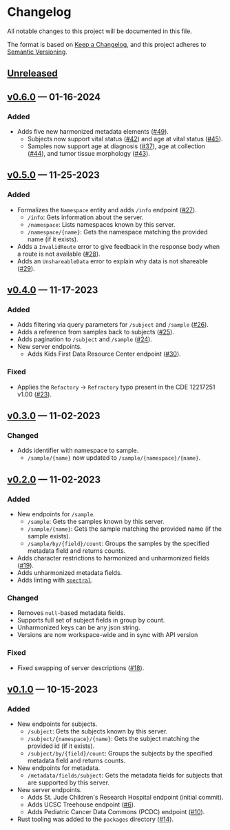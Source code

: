 # Changelog

All notable changes to this project will be documented in this file.

The format is based on [Keep a Changelog](https://keepachangelog.com/en/1.0.0/),
and this project adheres to [Semantic Versioning](https://semver.org/spec/v2.0.0.html).

## [Unreleased]

## [v0.6.0] — 01-16-2024

### Added

* Adds five new harmonized metadata elements ([#49](https://github.com/CBIIT/ccdi-federation-api/pull/49)).
  * Subjects now support vital status ([#42](https://github.com/CBIIT/ccdi-federation-api/discussions/42)) and age at vital status ([#45](https://github.com/CBIIT/ccdi-federation-api/discussions/45)).
  * Samples now support age at diagnosis ([#37](https://github.com/CBIIT/ccdi-federation-api/discussions/370)), age at collection ([#44](https://github.com/CBIIT/ccdi-federation-api/discussions/44)), and tumor tissue morphology ([#43](https://github.com/CBIIT/ccdi-federation-api/discussions/43)).

## [v0.5.0] — 11-25-2023

### Added

* Formalizes the `Namespace` entity and adds `/info` endpoint ([#27](https://github.com/CBIIT/ccdi-federation-api/pull/27)).
  * `/info`: Gets information about the server.
  * `/namespace`: Lists namespaces known by this server.
  * `/namespace/{name}`: Gets the namespace matching the provided name (if it exists).
* Adds a `InvalidRoute` error to give feedback in the response body when a route is not available ([#28](https://github.com/CBIIT/ccdi-federation-api/pull/28)).
* Adds an `UnshareableData` error to explain why data is not shareable ([#29](https://github.com/CBIIT/ccdi-federation-api/pull/29)).

## [v0.4.0] — 11-17-2023

### Added

* Adds filtering via query parameters for `/subject` and `/sample` ([#26](https://github.com/CBIIT/ccdi-federation-api/pull/26)).
* Adds a reference from samples back to subjects ([#25](https://github.com/CBIIT/ccdi-federation-api/pull/25)).
* Adds pagination to `/subject` and `/sample` ([#24](https://github.com/CBIIT/ccdi-federation-api/pull/24)).
* New server endpoints.
  * Adds Kids First Data Resource Center endpoint ([#30](https://github.com/CBIIT/ccdi-federation-api/pull/30)).

### Fixed

* Applies the `Refactory` -> `Refractory` typo present in the CDE 12217251 v1.00 ([#23](https://github.com/CBIIT/ccdi-federation-api/pull/23)).

## [v0.3.0] — 11-02-2023

### Changed

* Adds identifier with namespace to sample.
  * `/sample/{name}` now updated to `/sample/{namespace}/{name}`.

## [v0.2.0] — 11-02-2023

### Added

* New endpoints for `/sample`.
  * `/sample`: Gets the samples known by this server.
  * `/sample/{name}`: Gets the sample matching the provided name (if the sample exists).
  * `/sample/by/{field}/count`: Groups the samples by the specified metadata field and returns counts.
* Adds character restrictions to harmonized and unharmonized fields ([#19](https://github.com/CBIIT/ccdi-federation-api/pull/19)).
* Adds unharmonized metadata fields.
* Adds linting with [`spectral`](https://github.com/stoplightio/spectral).

### Changed

* Removes `null`-based metadata fields.
* Supports full set of subject fields in group by count.
* Unharmonized keys can be any json string.
* Versions are now workspace-wide and in sync with API version

### Fixed

* Fixed swapping of server descriptions ([#18](https://github.com/CBIIT/ccdi-federation-api/pull/18)).

## [v0.1.0] — 10-15-2023

### Added

* New endpoints for subjects.
  * `/subject`: Gets the subjects known by this server.
  * `/subject/{namespace}/{name}`: Gets the subject matching the provided id (if
    it exists).
  * `/subject/by/{field}/count`: Groups the subjects by the specified metadata field and returns counts.
* New endpoints for metadata.
  * `/metadata/fields/subject`: Gets the metadata fields for subjects that are supported by this server.
* New server endpoints.
  * Adds St. Jude Children's Research Hospital endpoint (initial commit).
  * Adds UCSC Treehouse endpoint ([#6](https://github.com/CBIIT/ccdi-federation-api/pull/6)).
  * Adds Pediatric Cancer Data Commons (PCDC) endpoint ([#10](https://github.com/CBIIT/ccdi-federation-api/pull/10)).
* Rust tooling was added to the `packages` directory ([#14](https://github.com/CBIIT/ccdi-federation-api/pull/14)).

[Unreleased]: https://github.com/cbiit/ccdi-federation-api/compare/v0.6.0...HEAD
[v0.6.0]: https://github.com/cbiit/ccdi-federation-api/compare/v0.5.0...v0.6.0
[v0.5.0]: https://github.com/cbiit/ccdi-federation-api/compare/v0.4.0...v0.5.0
[v0.4.0]: https://github.com/cbiit/ccdi-federation-api/compare/v0.3.0...v0.4.0
[v0.3.0]: https://github.com/cbiit/ccdi-federation-api/compare/v0.2.0...v0.3.0
[v0.2.0]: https://github.com/cbiit/ccdi-federation-api/compare/v0.1.0...v0.2.0
[v0.1.0]: https://github.com/cbiit/ccdi-federation-api/releases/tag/v0.0.1